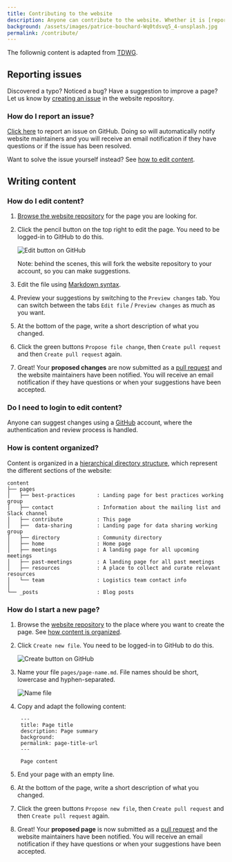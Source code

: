 ```yaml
---
title: Contributing to the website
description: Anyone can contribute to the website. Whether it is [reporting an issue](#how-do-i-report-an-issue) or [writing content](#how-do-i-edit-content), any help in keeping the website up to date and relevant is helpful. This page explains how.
background: /assets/images/patrice-bouchard-Wq0tdsvq5_4-unsplash.jpg
permalink: /contribute/
---
```


The follownig content is adapted from [TDWG](https://github.com/tdwg/website).

## Reporting issues

Discovered a typo? Noticed a bug? Have a suggestion to improve a page? Let us know by [creating an issue](https://github.com/atlantichabitatmodels/communityofpractice/issues/new) in the website repository.

### How do I report an issue?

[Click here](https://github.com/atlantichabitatmodels/communityofpractice/issues/new) to report an issue on GitHub. Doing so will automatically notify website maintainers and you will receive an email notification if they have questions or if the issue has been resolved.

Want to solve the issue yourself instead? See [how to edit content](#how-do-i-edit-content).

## Writing content

### How do I edit content?

1. [Browse the website repository](https://github.com/atlantichabitatmodels/communityofpractice) for the page you are looking for.
1. Click the pencil button on the top right to edit the page. You need to be logged-in to GitHub to do this.

    ![Edit button on GitHub](https://www.tdwg.org/static/pages/about/website-faq/edit-page-button.png)

    Note: behind the scenes, this will fork the website repository to your account, so you can make suggestions.

2. Edit the file using [Markdown syntax](https://guides.github.com/features/mastering-markdown/).
3. Preview your suggestions by switching to the `Preview changes` tab. You can switch between the tabs `Edit file` / `Preview changes` as much as you want.
4. At the bottom of the page, write a short description of what you changed.
5. Click the green buttons `Propose file change`, then `Create pull request` and then `Create pull request` again.
6. Great! Your **proposed changes** are now submitted as a [pull request](https://help.github.com/articles/about-pull-requests/) and the website maintainers have been notified. You will receive an email notification if they have questions or when your suggestions have been accepted.

### Do I need to login to edit content?

Anyone can suggest changes using a [GitHub](https://github.com/atlantichabitatmodels/communityofpractice) account, where the authentication and review process is handled.


### How is content organized?

Content is organized in a [hierarchical directory structure](https://github.com/atlantichabitatmodels/communityofpractice), which represent the different sections of the website:

```
content
├── pages
│   ├── best-practices       : Landing page for best practices working group
│   ├── contact              : Information about the mailing list and Slack channel
│   ├── contribute           : This page
│   ├──  data-sharing        : Landing page for data sharing working group
│   ├── directory            : Community directory
│   ├── home                 : Home page
│   ├── meetings             : A landing page for all upcoming meetings
│   ├── past-meetings        : A landing page for all past meetings
│   ├── resources            : A place to collect and curate relevant resources
│   └── team                 : Logistics team contact info
│
└── _posts                   : Blog posts
```

### How do I start a new page?

1. Browse the [website repository](https://github.com/atlantichabitatmodels/communityofpractices) to the place where you want to create the page. See [how content is organized](#how-is-content-organized).
2. Click `Create new file`. You need to be logged-in to GitHub to do this.

    ![Create button on GitHub](https://www.tdwg.org/static/pages/about/website-faq/create-page-button.png)

3. Name your file `pages/page-name.md`. File names should be short, lowercase and hyphen-separated.

    ![Name file](https://www.tdwg.org/static/pages/about/website-faq/create-page-name.png)

4. Copy and adapt the following content:

        ---
        title: Page title
        description: Page summary
        background: 
        permalink: page-title-url
        ---

        Page content


5. End your page with an empty line.
6. At the bottom of the page, write a short description of what you changed.
7. Click the green buttons `Propose new file`, then `Create pull request` and then `Create pull request` again.
8. Great! Your **proposed page** is now submitted as a [pull request](https://help.github.com/articles/about-pull-requests/) and the website maintainers have been notified. You will receive an email notification if they have questions or when your suggestions have been accepted.
